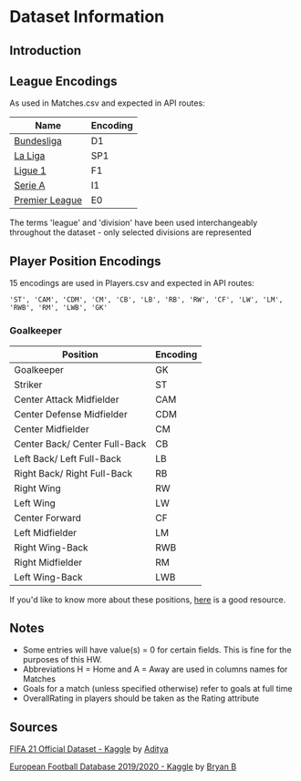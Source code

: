# Dataset Information

## Introduction

## League Encodings
As used in Matches.csv and expected in API routes:

| Name      | Encoding |
| ----------- | ----------- |
| [Bundesliga](https://www.bundesliga.com/en/bundesliga)      | D1       |
| [La Liga](https://www.laliga.com/en-GB)   | SP1        |
| [Ligue 1](https://www.ligue1.com/)   | F1        |
| [Serie A](https://en.wikipedia.org/wiki/Serie_A)   | I1        |
| [Premier League](https://www.premierleague.com/)   | E0 |

The terms 'league' and 'division' have been used interchangeably throughout the dataset - only selected divisions are represented

## Player Position Encodings
15 encodings are used in Players.csv and expected in API routes: 

```
'ST', 'CAM', 'CDM', 'CM', 'CB', 'LB', 'RB', 'RW', 'CF', 'LW', 'LM', 'RWB', 'RM', 'LWB', 'GK'
```
### Goalkeeper
| Position      | Encoding |
| ----------- | ----------- |
| Goalkeeper      | GK       |
|  Striker | ST |
| Center Attack Midfielder    | CAM       |
| Center Defense Midfielder   | CDM        |
| Center Midfielder | CM       |
| Center Back/ Center Full-Back  | CB     |
|  Left Back/ Left Full-Back | LB |
| Right Back/ Right Full-Back  | RB |
|  Right Wing | RW |
| Left Wing  | LW|
| Center Forward      | CF |
| Left Midfielder  | LM |
| Right Wing-Back   | RWB |
|  Right Midfielder  | RM |
|  Left Wing-Back  | LWB |

If you'd like to know more about these positions, [here](https://the18.com/en/soccer-learning/soccer-positions-explained-names-numbers-and-roles) is a good resource.

## Notes

- Some entries will have value(s) = 0 for certain fields. This is fine for the purposes of this HW.
- Abbreviations H = Home and A = Away are used in columns names for Matches
- Goals for a match (unless specified otherwise) refer to goals at full time
- OverallRating in players should be taken as the Rating attribute 
## Sources

[FIFA 21 Official Dataset - Kaggle](https://www.kaggle.com/bryanb/fifa-player-stats-database) by [Aditya](https://www.kaggle.com/adityadesai13)

[European Football Database 2019/2020 - Kaggle](https://www.kaggle.com/adityadesai13/european-football-database-20192020) by [Bryan B](https://www.kaggle.com/bryanb)

